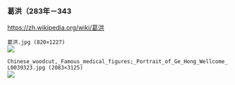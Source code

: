 ### 葛洪（283年－343
https://zh.wikipedia.org/wiki/葛洪

`葛洪.jpg (820×1227)`<br>
![](https://upload.wikimedia.org/wikipedia/commons/8/8d/%E8%91%9B%E6%B4%AA.jpg)

`Chinese_woodcut,_Famous_medical_figures;_Portrait_of_Ge_Hong_Wellcome_L0039323.jpg (2083×3125)`<br>
![](https://upload.wikimedia.org/wikipedia/commons/d/d1/Chinese_woodcut%2C_Famous_medical_figures%3B_Portrait_of_Ge_Hong_Wellcome_L0039323.jpg)

